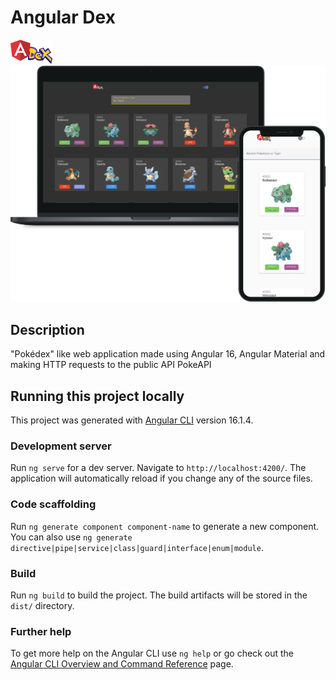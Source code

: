 # Angular Dex
<img title="Logo" alt="Logo image" src="src/assets/logo.png">
<img title="Screens mockup" alt="Preview app screens with a monitor and smartphone screen mockup" src="src/assets/preview.png">


## Description
"Pokédex" like web application made using Angular 16, Angular Material and making HTTP requests to the public API PokeAPI


## Running this project locally

This project was generated with [Angular CLI](https://github.com/angular/angular-cli) version 16.1.4.

### Development server

Run `ng serve` for a dev server. Navigate to `http://localhost:4200/`. The application will automatically reload if you change any of the source files.

### Code scaffolding

Run `ng generate component component-name` to generate a new component. You can also use `ng generate directive|pipe|service|class|guard|interface|enum|module`.

### Build

Run `ng build` to build the project. The build artifacts will be stored in the `dist/` directory.

### Further help

To get more help on the Angular CLI use `ng help` or go check out the [Angular CLI Overview and Command Reference](https://angular.io/cli) page.
